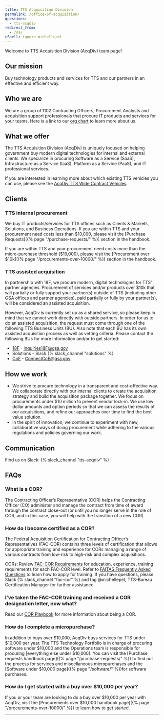 ```yaml
---
title: TTS Acquisition Division
permalink: /office-of-acquisition/
questions:
  - tts-acqdiv
redirect_from:
  - /oa/
cSpell: ignore michellepet
---
```


Welcome to TTS Acquisition Division (AcqDiv) team page!

## Our mission

Buy technology products and services for TTS and our partners in an effective
and efficient way.

## Who we are

We are a group of 1102 Contracting Officers, Procurement Analysts and
acquisition support professionals that procure IT products and services for your
teams. Here is a link to our
[org chart](https://docs.google.com/presentation/d/1EzlrkH1bnMxSonDthiGxOblxRWSKtJK9US0WnHPD89k/edit#slide=id.g2c62a5d4d41_0_525)
to learn more about us.

## What we offer

The TTS Acquisition Division (AcqDiv) is uniquely focused on helping government buy
modern digital technologies for internal and external clients. We specialize in
procuring Software as a Service (SaaS), Infrastructure as a Service (IaaS),
Platform as a Service (PaaS), and IT professional services.

If you are interested in learning more about which existing TTS vehicles you can
use, please see the
[AcqDiv TTS Wide Contract Vehicles](https://docs.google.com/spreadsheets/d/1SfgL5tOh0ez-dT4VTSO7e3q-x8oAgWcYXnbqOA9M7zQ/edit#gid=0).

## Clients

### TTS internal procurement

We buy IT products/services for TTS offices such as Clients & Markets,
Solutions, and Business Operations. If you are within TTS and your procurement
need costs less than $10,000, please visit the [Purchase
Requests]({% page "/purchase-requests/" %}) section in the handbook.

If you are within TTS and your procurement need costs more than the
micro-purchase threshold ($10,000), please visit the [Procurement over
$10k]({% page "/procurements-over-10000/" %}) section in the handbook.

### TTS assisted acquisition

In partnership with 18F, we procure modern, digital technologies for TTS’
partner agencies. Procurement of services and/or products over $10k that will
partially or fully support your partner(s) outside of TTS (including other GSA
offices and partner agencies), paid partially or fully by your partner(s), will
be considered an assisted acquisition.

However, AcqDiv is currently set up as a shared service, so please keep in mind that
we cannot work directly with outside partners. In order for us to do an assisted
acquisition, the request must come through one of the following TTS Business
Units (BU). Also note that each BU has its own assisted acquisition process as
well as vetting criteria. Please contact the following BUs for more information
and/or to get started:

- [18F](https://docs.google.com/presentation/d/1RIxGEtQ4vMEfcdx8JYXQ_U5-uTMTu1Ffi-UNur1XKHQ/edit#slide=id.p) -
  Inquiries18F@gsa.gov
- Solutions - Slack {% slack_channel "solutions" %}
- [CoE](https://coe.gsa.gov/) - ConnectCoE@gsa.gov

## How we work

- We strive to procure technology in a transparent and cost-effective way. We
  collaborate directly with our internal clients to create the acquisition
  strategy and build the acquisition package together. We focus on procurements
  under $10 million to prevent vendor lock-in. We use low dollar amounts and
  option periods so that we can assess the results of our acquisitions, and
  refine our approaches over time to find the best value solution.
- In the spirit of innovation, we continue to experiment with new, collaborative
  ways of doing procurement while adhering to the various regulations and
  policies governing our work.

## Communication

Find us on Slack: {% slack_channel "tts-acqdiv" %}

## FAQs

### What is a COR?

The Contracting Officer’s Representative (COR) helps the Contracting Officer
(CO) administer and manage the contract from time of award through the contract
close-out (or until you no longer serve in the role of COR, and in this case,
you will help with the transition of a new COR).

### How do I become certified as a COR?

The Federal Acquisition Certification for Contracting Officer’s Representatives
(FAC-COR) contains three levels of certification that allows for appropriate
training and experience for CORs managing a range of various contracts from
low-risk to high-risk and complex acquisitions.

CORs: Review
[FAC-COR Requirements](https://docs.google.com/document/d/1HzbEv6yQn6pWYl1MDImeLW6ShedcRsekSCBe54Nsnc8/edit#heading=h.aizxbe137goh)
for education, experience, training requirements for each FAC-COR level. Refer
to
[FAITAS Frequently Asked Questions](https://drive.google.com/file/d/185q29ESV_h8zj4U2UscdH0rVxoSGnpSJ/view)
to learn how to apply for training. If you have questions, please Slack
{% slack_channel "fac-cor" %} and tag @michellepet, TTS-Bureau Certification
Manager for further assistance.

### I’ve taken the FAC-COR training and received a COR designation letter, now what?

Read our
[COR Playbook](https://docs.google.com/document/d/14xOFvIGwlG0Gbd52o1D4AyJ52RqzHpX91nfEYJKu5qQ/edit#heading=h.xrhdot1js74c)
for more information about being a COR.

### How do I complete a micropurchase?

In addition to buys over $10,000, AcqDiv buys services for TTS under $10,000 per
year. The TTS Technology Portfolio is in charge of procuring software under
$10,000 and the Operations team is responsible for procuring [everything else
under $10,000]. You can visit the [Purchase requests handbook
page]({% page "/purchase-requests/" %}) to find out the process for services and
miscellaneous micropurchases and the [Software under $10,000
page]({% page "/software/" %})for software purchases.

### How do I get started with a buy over $10,000 per year?

If you or your team are looking to do a buy over $10,000 per year with AcqDiv, visit
the [Procurements over $10,000 handbook
page]({% page "/procurements-over-10000/" %}) to learn how to get started.

---
